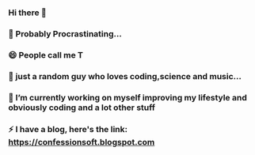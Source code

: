 ### Hi there 👋
### 💫 Probably Procrastinating...
### 😄 People call me T
### 🌱 just a random guy who loves coding,science and music...
### 🔭 I’m currently working on myself improving my lifestyle and obviously coding and a lot other stuff
### ⚡ I have a blog, here's the link: https://confessionsoft.blogspot.com

<!--
**i-thanvanth/i-thanvanth** is a ✨ _special_ ✨ repository because its `README.md` (this file) appears on your GitHub profile.

Here are some ideas to get you started:

- 🔭 I’m currently working on ...
- 🌱 I’m currently learning ...
- 👯 I’m looking to collaborate on ...
- 🤔 I’m looking for help with ...
- 💬 Ask me about ...
- 📫 How to reach me: ...
- 😄 Pronouns: ...
- ⚡ Fun fact: ...
-->
